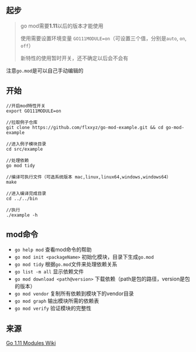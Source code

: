 ## 起步
> go mod需要**1.11**以后的版本才能使用
>
> 使用需要设置环境变量 `GO111MODULE=on`（可设置三个值，分别是`auto`, `on`, `off`）
>
> 新特性的使用暂时开关，还不确定以后会不会有

注意`go.mod`是可以自己手动编辑的

## 开始
```shell
//开启mod特性开关
export GO111MODULE=on

//拉取例子仓库
git clone https://github.com/flxxyz/go-mod-example.git && cd go-mod-example

//进入例子模块目录
cd src/example

//处理依赖
go mod tidy

//编译可执行文件（可选系统版本 mac,linux,linux64,windows,windows64）
make

//进入编译完成目录
cd ../../bin

//执行
./example -h
```

## mod命令
- `go help mod` 查看mod命令的帮助
- `go mod init <packageName>` 初始化模块，目录下生成`go.mod`
- `go mod tidy` 根据`go.mod`文件来处理依赖关系
- `go list -m all` 显示依赖文件
- `go mod download <path@version>` 下载依赖（path是包的路径，version是包的版本）
- `go mod vendor` 复制所有依赖到模块下的vendor目录
- `go mod graph` 输出模块所需的依赖表
- `go mod verify` 验证模块的完整性

## 来源
[Go 1.11 Modules Wiki](https://github.com/golang/go/wiki/Modules)
